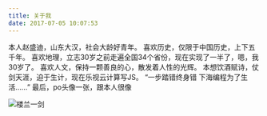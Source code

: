```yaml
---
title: 关于我
date: 2017-07-05 10:07:53
---
```


本人赵盛迪，山东大汉，社会大龄好青年。
喜欢历史，仅限于中国历史，上下五千年。
喜欢地理，立志30岁之前走遍全国34个省份，现在实现了一半了，嗯，我30岁了。
喜欢人文，保持一颗善良的心，散发着人性的光辉。
本想饮酒赋诗，仗剑天涯，迫于生计，现在乐视云计算写JS。
“一步踏错终身错 下海编程为了生活……”
最后，po头像一张，跟本人很像

![楼兰一剑](http://i3.letvimg.com/lc06_lecloud/201707/05/11/22/touxiang.png)